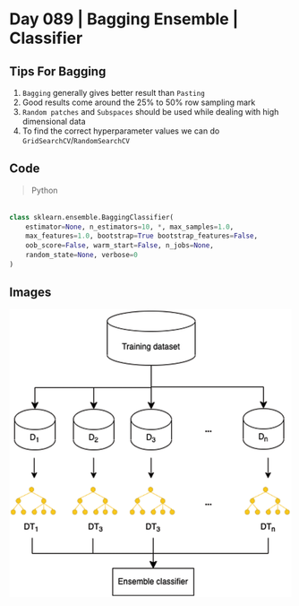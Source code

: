 # Day 089 | Bagging Ensemble | Classifier

## Tips For Bagging
1. `Bagging` generally gives better result than `Pasting`
2. Good results come around the 25% to 50% row sampling mark
3. `Random patches` and `Subspaces` should be used while dealing with high dimensional data
4. To find the correct hyperparameter values we can do `GridSearchCV`/`RandomSearchCV`


## Code
> Python
```python

class sklearn.ensemble.BaggingClassifier(
    estimator=None, n_estimators=10, *, max_samples=1.0,
    max_features=1.0, bootstrap=True bootstrap_features=False, 
    oob_score=False, warm_start=False, n_jobs=None,
    random_state=None, verbose=0
)

```


## Images
![iamge1](assets/image1.png)